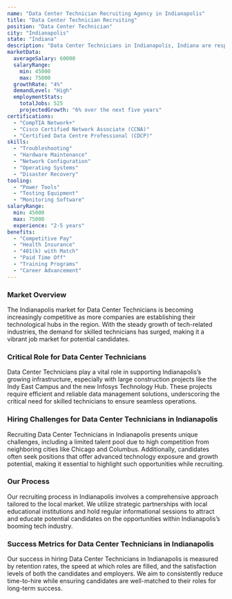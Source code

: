 ```yaml
---
name: "Data Center Technician Recruiting Agency in Indianapolis"
title: "Data Center Technician Recruiting"
position: "Data Center Technician"
city: "Indianapolis"
state: "Indiana"
description: "Data Center Technicians in Indianapolis, Indiana are responsible for managing and maintaining servers, networks, and other infrastructure within data centers."
marketData:
  averageSalary: 60000
  salaryRange:
    min: 45000
    max: 75000
  growthRate: "4%"
  demandLevel: "High"
  employmentStats:
    totalJobs: 525
    projectedGrowth: "6% over the next five years"
certifications:
  - "CompTIA Network+"
  - "Cisco Certified Network Associate (CCNA)"
  - "Certified Data Centre Professional (CDCP)"
skills:
  - "Troubleshooting"
  - "Hardware Maintenance"
  - "Network Configuration"
  - "Operating Systems"
  - "Disaster Recovery"
tooling:
  - "Power Tools"
  - "Testing Equipment"
  - "Monitoring Software"
salaryRange:
  min: 45000
  max: 75000
  experience: "2-5 years"
benefits:
  - "Competitive Pay"
  - "Health Insurance"
  - "401(k) with Match"
  - "Paid Time Off"
  - "Training Programs"
  - "Career Advancement"
---
```


### Market Overview
The Indianapolis market for Data Center Technicians is becoming increasingly competitive as more companies are establishing their technological hubs in the region. With the steady growth of tech-related industries, the demand for skilled technicians has surged, making it a vibrant job market for potential candidates.

### Critical Role for Data Center Technicians
Data Center Technicians play a vital role in supporting Indianapolis’s growing infrastructure, especially with large construction projects like the Indy East Campus and the new Infosys Technology Hub. These projects require efficient and reliable data management solutions, underscoring the critical need for skilled technicians to ensure seamless operations.

### Hiring Challenges for Data Center Technicians in Indianapolis
Recruiting Data Center Technicians in Indianapolis presents unique challenges, including a limited talent pool due to high competition from neighboring cities like Chicago and Columbus. Additionally, candidates often seek positions that offer advanced technology exposure and growth potential, making it essential to highlight such opportunities while recruiting.

### Our Process
Our recruiting process in Indianapolis involves a comprehensive approach tailored to the local market. We utilize strategic partnerships with local educational institutions and hold regular informational sessions to attract and educate potential candidates on the opportunities within Indianapolis’s booming tech industry.

### Success Metrics for Data Center Technicians in Indianapolis
Our success in hiring Data Center Technicians in Indianapolis is measured by retention rates, the speed at which roles are filled, and the satisfaction levels of both the candidates and employers. We aim to consistently reduce time-to-hire while ensuring candidates are well-matched to their roles for long-term success.